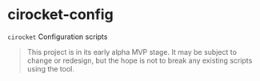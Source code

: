 # cirocket-config

`cirocket` Configuration scripts

>This project is in its early alpha MVP stage.  It may be subject to change or redesign, but the hope is not to break any existing scripts using the tool.
